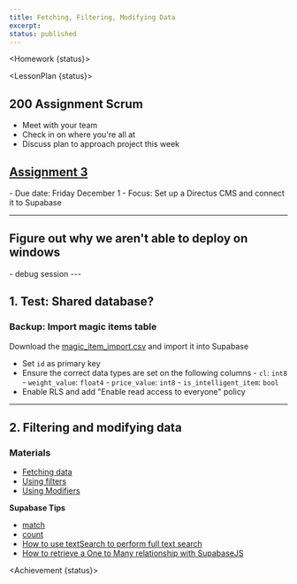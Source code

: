 ```yaml
---
title: Fetching, Filtering, Modifying Data
excerpt:
status: published
---
```


<script>
	import Homework from "$lib/components/Homework.svelte";
	import LessonPlan from "$lib/components/LessonPlan.svelte";
	import Achievement from "$lib/components/Achievement.svelte";
</script>

<Homework {status}>

</Homework>

<LessonPlan {status}>

<h2>200 Assignment Scrum</h2>

- Meet with your team
- Check in on where you're all at
- Discuss plan to approach project this week

<h2><a href="/courses/cpnt-200/assessments/activity-3">Assignment 3</a></h2>
- Due date: Friday December 1
- Focus: Set up a Directus CMS and connect it to Supabase

---

<h2>Figure out why we aren't able to deploy on windows</h2>
- debug session
---

<h2> 1. Test: Shared database?</h2>

### Backup: Import magic items table

Download the [magic_item_import.csv](/files/magic_item_import.csv) and import it into Supabase

- Set `id` as primary key
- Ensure the correct data types are set on the following columns - `cl`: `int8` - `weight_value`: `float4` - `price_value`: `int8` - `is_intelligent_item`: `bool`
- Enable RLS and add "Enable read access to everyone" policy

---

<h2>2. Filtering and modifying data</h2>

### Materials

- [Fetching data](https://supabase.com/docs/reference/javascript/select)
- [Using filters](https://supabase.com/docs/reference/javascript/using-filters)
- [Using Modifiers](https://supabase.com/docs/reference/javascript/db-modifiers-select)

**Supabase Tips**

- [match](https://www.youtube.com/watch?v=Jx8unDjLaKg)
- [count](https://www.youtube.com/watch?v=51ChVycS__k)
- [How to use textSearch to perform full text search](https://www.youtube.com/watch?v=b-mgca_2Oe4)
- [How to retrieve a One to Many relationship with SupabaseJS](https://www.youtube.com/watch?v=_GQJa3xAfJ4)

</LessonPlan>

<Achievement {status}>

</Achievement>
